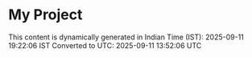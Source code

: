 # My Project

This content is dynamically generated in Indian Time (IST): 2025-09-11 19:22:06 IST
Converted to UTC: 2025-09-11 13:52:06 UTC
